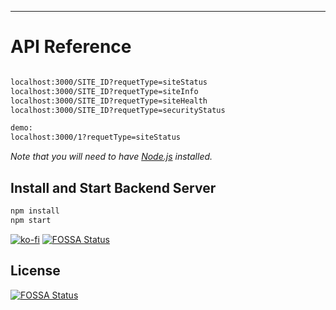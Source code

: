 ---

# API Reference


```bash

localhost:3000/SITE_ID?requetType=siteStatus
localhost:3000/SITE_ID?requetType=siteInfo
localhost:3000/SITE_ID?requetType=siteHealth
localhost:3000/SITE_ID?requetType=securityStatus

demo:
localhost:3000/1?requetType=siteStatus

```

*Note that you will need to have [Node.js](https://nodejs.org) installed.*


## Install and Start Backend Server

```bash
npm install
npm start
```

[![ko-fi](https://ko-fi.com/img/githubbutton_sm.svg)](https://ko-fi.com/L4L130JXL)
[![FOSSA Status](https://app.fossa.com/api/projects/git%2Bgithub.com%2Fsarequl%2FSuperWP-API-Proxy-Server.svg?type=shield)](https://app.fossa.com/projects/git%2Bgithub.com%2Fsarequl%2FSuperWP-API-Proxy-Server?ref=badge_shield)


## License
[![FOSSA Status](https://app.fossa.com/api/projects/git%2Bgithub.com%2Fsarequl%2FSuperWP-API-Proxy-Server.svg?type=large)](https://app.fossa.com/projects/git%2Bgithub.com%2Fsarequl%2FSuperWP-API-Proxy-Server?ref=badge_large)